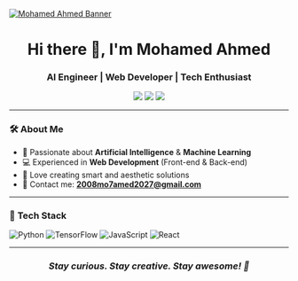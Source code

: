 [![Mohamed Ahmed Banner](https://raw.githubusercontent.com/yourusername/yourrepo/main/assets/banner1.svg)](https://github.com/yourusername)

<h1 align="center">Hi there 👋, I'm Mohamed Ahmed</h1>
<h3 align="center">AI Engineer | Web Developer | Tech Enthusiast</h3>

<p align="center">
  <a href="mailto:2008mo7amed2027@gmail.com"><img src="https://img.shields.io/badge/Email-D14836?style=flat&logo=gmail&logoColor=white"/></a>
  <a href="https://github.com/yourusername"><img src="https://img.shields.io/badge/GitHub-100000?style=flat&logo=github&logoColor=white"/></a>
  <a href="https://linkedin.com/in/yourusername"><img src="https://img.shields.io/badge/LinkedIn-0A66C2?style=flat&logo=linkedin&logoColor=white"/></a>
</p>

---

### 🛠 **About Me**
- 🤖 Passionate about **Artificial Intelligence** & **Machine Learning**
- 💻 Experienced in **Web Development** (Front-end & Back-end)
- 🐺 Love creating smart and aesthetic solutions
- 📧 Contact me: **2008mo7amed2027@gmail.com**

---

### 🚀 **Tech Stack**
![Python](https://img.shields.io/badge/Python-3776AB?style=for-the-badge&logo=python&logoColor=white)
![TensorFlow](https://img.shields.io/badge/TensorFlow-FF6F00?style=for-the-badge&logo=tensorflow&logoColor=white)
![JavaScript](https://img.shields.io/badge/JavaScript-F7DF1E?style=for-the-badge&logo=javascript&logoColor=black)
![React](https://img.shields.io/badge/React-20232A?style=for-the-badge&logo=react&logoColor=61DAFB)

---

<h3 align="center"><i>Stay curious. Stay creative. Stay awesome! 🐺</i></h3>




